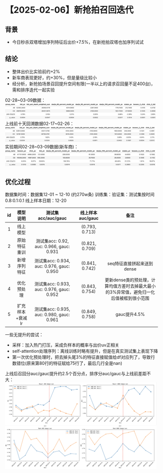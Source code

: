 # 【2025-02-06】新抢拍召回迭代
## 背景
- 今日秒杀双塔增加序列特征后出价+7.5%，在新抢拍双塔也加序列试试

## 结论

- 整体出价比实验前约+2%
- 新车商表现更好，约+30%，但是量级比较小
- 经分析，新抢拍场景召回提升空间有限(一半以上的请求召回量不足400台)，需和排序迭代一起实验

02-28~03-09数据：
<img src="./pic/res.png" alt="指标" width="500" />
上线前十天回溯数据02-17~02-26：
<img src="./pic/retrace.png" alt="回溯指标" width="500" />
实验期间02-28~03-09数据(新车商)：
<img src="./pic/new user res.png" alt="新商指标" width="500" />


## 优化过程
数据集时间：数据集12-01 ~ 12-10 (约270w条)
训练集：验证集：测试集按时间0.8:0.1:0.1
线上样本日期：12-20

| id  | 模型说明 | 测试集acc/auc/gauc|	线上样本auc/gauc |	备注   |
|:---:|:---:|:---:|:---:|:---:|
| 1 | 线上模型 | | (0.793, 0.713)| |
| 2|  原始特征重训  | 测试集acc: 0.92, auc: 0.966, gauc: 0.931 | (0.821, 0.709)||
| 3 | 新增序列特征 | 测试集acc: 0.934, auc: 0.976, gauc: 0.950 | (0.841, 0.742)|seq特征直接拼起来送到dense|
| 4 | 优化预处理 | 测试集acc: 0.933, auc: 0.976, gauc: 0.952 | (0.843, 0.754)|更新dense类的预处理，计算均值方差时去掉最大最小的3%异常值，避免归一化后值被框到很小范围|
| 5 | 扩充样本+衰减lr | 测试集acc: 0.935, auc: 0.980, gauc: 0.961 | (0.849, 0.758)|gauc提升4.5%|

一些无提升的尝试：
- 采样：加入热门打压，采成负样本的概率与出价uv正相关
- self-attention处理序列：离线训练时略有提升，但是在真实测试集上表现下降
- 第一次优化预处理时，把去掉头尾3%的特征直接赋值给df对应列了，导致行数错位(原来第80行的特征赋给75行了，最后几行全是nan)


上线后召回分auc/gauc提升约2.5个百分点，排序分auc/gauc与上线前差距不大：
<img src="./pic/recall auc.png" alt="召回auc/gauc" width="500" />
<img src="./pic/rank auc.png" alt="排序auc/gauc" width="500" />
